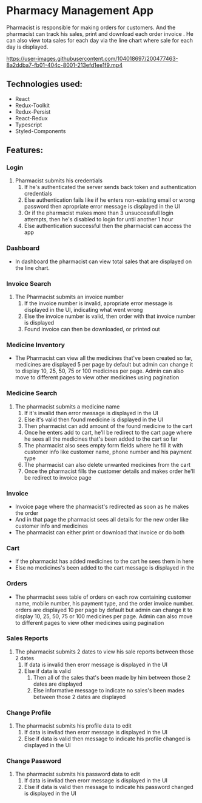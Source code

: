 # Pharmacy Management App
Pharmacist is responsible for making orders for customers. And the pharmacist can track his sales, print and download each order invoice . He can also view tota sales for each day via the line chart where sale for each day is displayed.

https://user-images.githubusercontent.com/104018697/200477463-8a2ddba7-fb01-404c-8001-213efd1ee1f9.mp4

## Technologies used:
- React
- Redux-Toolkit
- Redux-Persist
- React-Redux
- Typescript
- Styled-Components

## Features:

### Login
1. Pharmacist submits his credentials
   1. If he's authenticated the server sends back token and authentication credentials
   2. Else authentication fails like if he enters non-existing email or wrong password then apropriate error message is displayed in the UI
   3. Or if the pharmacist makes more than 3 unsuccessfull login attempts, then he's disabled to login for until another 1 hour
   4. Else authentication successful then the pharmacist can access the app
   

### Dashboard
- In dashboard the pharmacist can view total sales that are displayed on the line chart.

### Invoice Search
1. The Pharmacist submits an invoice number
   1. If the invoice number is invalid, apropriate error message is displayed in the UI, indicating what went wrong
   2. Else the invoice number is valid, then order with that invoice number is displayed
   3. Found invoice can then be downloaded, or printed out

### Medicine Inventory
- The Pharmacist can view all the medicines that've been created so far, medicines are displayed 5 per page by default but admin can change it to display 10, 25, 50, 75 or 100 medicines per page. Admin can also move to different pages to view other medicines using pagination

### Medicine Search
1. The pharmacist submits a medicine name
   1. If it's invalid then error message is displayed in the UI
   2. Else it's valid then found medicine is displayed in the UI
   3. Then pharmacist can add amount of the found medicine to the cart
   4. Once he enters add to cart, he'll be redirect to the cart page where he sees all the medicines that's been added to the cart so far
   5. The pharmacist also sees empty form fields where he fill it with customer info like customer name, phone number and his payment type
   6. The pharmacist can also delete unwanted medicines from the cart
   7. Once the pharmacist fills the customer details and makes order he'll be redirect to invoice page
   
### Invoice
- Invoice page where the pharmacist's redirected as soon as he makes the order 
- And in that page the pharmacist sees all details for the new order like customer info and medicines
- The pharmacist can either print or download that invoice or do both

### Cart
- If the pharmacist has added medicines to the cart he sees them in here
- Else no medicines's been added to the cart message is displayed in the 


### Orders
- The pharmacist sees table of orders on each row containing customer name, mobile number, his payment type, and the order invoice number. orders are displayed 10 per page by default but admin can change it to display 10, 25, 50, 75 or 100 medicines per page. Admin can also move to different pages to view other medicines using pagination

### Sales Reports
1. The pharmacist submits 2 dates to view his sale reports between those 2 dates
    1. If data is invalid then erorr message is displayed in the UI
    2. Else if data is valid 
       1. Then all of the sales that's been made by him between those 2 dates are displayed
       2. Else informative message to indicate no sales's been mades between those 2 dates are displayed

### Change Profile
1. The pharmacist submits his profile data to edit
   1. If data is invliad then erorr message is displayed in the UI
   2. Else if data is valid then message to indicate his profile changed is displayed in the UI

### Change Password
1. The pharmacist submits his password data to edit
   1. If data is invliad then erorr message is displayed in the UI
   2. Else if data is valid then message to indicate his password changed is displayed in the UI
